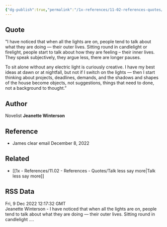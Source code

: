 ```yaml
---
{"dg-publish":true,"permalink":"/1x-references/11-02-references-quotes/sit-round-candle-light-and-talk-about-their-inner-lives/","title":"Sit round candle light and talk about their inner lives"}
---
```



## Quote

"I have noticed that when all the lights are on, people tend to talk about what they are doing — their outer lives. Sitting round in candlelight or firelight, people start to talk about how they are feeling – their inner lives. They speak subjectively, they argue less, there are longer pauses.

To sit alone without any electric light is curiously creative. I have my best ideas at dawn or at nightfall, but not if I switch on the lights — then I start thinking about projects, deadlines, demands, and the shadows and shapes of the house become objects, not suggestions, things that need to done, not a background to thought.”

## Author
Novelist **Jeanette Winterson** 

## Reference
- James clear email December 8, 2022

## Related
- [[1x - References/11.02 - References - Quotes/Talk less say more\|Talk less say more]]

## RSS Data
<div class='date'>Fri, 9 Dec 2022 12:17:32 GMT</div>
<div class='description'>Jeanette Winterson - I have noticed that when all the lights are on, people tend to talk about what they are doing — their outer lives. Sitting round in candlelight ....</div>